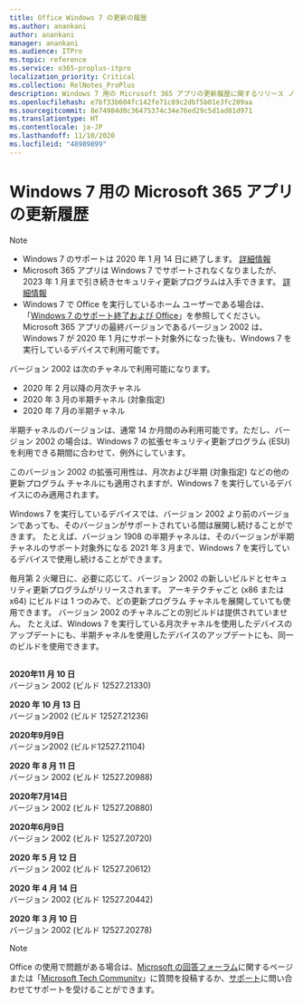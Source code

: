 ```yaml
---
title: Office Windows 7 の更新の履歴
ms.author: anankani
author: anankani
manager: anankani
ms.audience: ITPro
ms.topic: reference
ms.service: o365-proplus-itpro
localization_priority: Critical
ms.collection: RelNotes_ProPlus
description: Windows 7 用の Microsoft 365 アプリの更新履歴に関するリリース ノートを提供
ms.openlocfilehash: e7bf33b604fc142fe71c89c2dbf5b01e3fc209aa
ms.sourcegitcommit: 8e74984d0c36475374c34e76ed29c5d1ad81d971
ms.translationtype: HT
ms.contentlocale: ja-JP
ms.lasthandoff: 11/10/2020
ms.locfileid: "48989899"
---
```

# <a name="update-history-for-microsoft-365-apps-on-windows-7"></a>Windows 7 用の Microsoft 365 アプリの更新履歴 

 > [!NOTE]
>
>- Windows 7 のサポートは 2020 年 1 月 14 日に終了します。 [詳細情報](https://www.microsoft.com/microsoft-365/windows/end-of-windows-7-support?rtc=1)
>- Microsoft 365 アプリは Windows 7 でサポートされなくなりましたが、2023 年 1 月まで引き続きセキュリティ更新プログラムは入手できます。 [詳細情報](https://docs.microsoft.com/DeployOffice/windows-7-support)
>- Windows 7 で Office を実行しているホーム ユーザーである場合は、「[Windows 7 のサポート終了および Office](https://support.office.com/en-us/article/windows-7-end-of-support-and-office-78f20fab-b57b-44d7-8368-06a8493f3cb9?ui=en-US&rs=en-US&ad=US)」を参照してください。
Microsoft 365 アプリの最終バージョンであるバージョン 2002 は、Windows 7 が 2020 年 1 月にサポート対象外になった後も、Windows 7 を実行しているデバイスで利用可能です。  

バージョン 2002 は次のチャネルで利用可能になります。
- 2020 年 2 月以降の月次チャネル
- 2020 年 3 月の半期チャネル (対象指定)
- 2020 年 7 月の半期チャネル

半期チャネルのバージョンは、通常 14 か月間のみ利用可能です。ただし、バージョン 2002 の場合は、Windows 7 の拡張セキュリティ更新プログラム (ESU) を利用できる期間に合わせて、例外にしています。

このバージョン 2002 の拡張可用性は、月次および半期 (対象指定) などの他の更新プログラム チャネルにも適用されますが、Windows 7 を実行しているデバイスにのみ適用されます。

Windows 7 を実行しているデバイスでは、バージョン 2002 より前のバージョンであっても、そのバージョンがサポートされている間は展開し続けることができます。 たとえば、バージョン 1908 の半期チャネルは、そのバージョンが半期チャネルのサポート対象外になる 2021 年 3 月まで、Windows 7 を実行しているデバイスで使用し続けることができます。

毎月第 2 火曜日に、必要に応じて、バージョン 2002 の新しいビルドとセキュリティ更新プログラムがリリースされます。 アーキテクチャごと (x86 または x64) にビルドは 1 つのみで、どの更新プログラム チャネルを展開していても使用できます。 バージョン 2002 のチャネルごとの別ビルドは提供されていません。 たとえば、Windows 7 を実行している月次チャネルを使用したデバイスのアップデートにも、半期チャネルを使用したデバイスのアップデートにも、同一のビルドを使用できます。

##

[//]: # (削除しないでください)

**2020年11 月 10 日**<br/>
バージョン 2002 (ビルド 12527.21330)<br/>

**2020 年 10 月 13 日**<br/>
バージョン2002 (ビルド 12527.21236)<br/>

**2020年9月9日**<br/>
バージョン2002 (ビルド12527.21104)<br/>

**2020 年 8 月 11 日**<br/>
バージョン 2002 (ビルド 12527.20988)<br/>

**2020年7月14日**<br/>
バージョン 2002 (ビルド 12527.20880)<br/>

**2020年6月9日**<br/>
バージョン 2002 (ビルド 12527.20720)<br/>

**2020 年 5 月 12 日**<br/>
バージョン 2002 (ビルド 12527.20612)<br/>

**2020 年 4 月 14 日**<br/>
バージョン 2002 (ビルド 12527.20442)<br/>

**2020 年 3 月 10 日**<br/>
バージョン 2002 (ビルド 12527.20278)<br/>




> [!NOTE]
> Office の使用で問題がある場合は、[Microsoft の回答フォーラム](https://answers.microsoft.com/)に関するページまたは「[Microsoft Tech Community](https://techcommunity.microsoft.com/)」に質問を投稿するか、[サポート](https://support.microsoft.com/contactus)に問い合わせてサポートを受けることができます。
